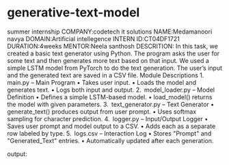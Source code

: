# generative-text-model
summer internship
COMPANY:codetech it solutions
NAME:Medamanoori navya
DOMAIN:Artificial intellegence
INTERN ID:CT04DF1721
DURATION:4weeks
MENTOR:Neela santhosh
DESCRITION:
In this task, we created a basic text generator using Python. The program asks the user for some text and then generates more text based on that input.
We used a simple LSTM model from PyTorch to do the text generation. The user’s input and the generated text are saved in a CSV file.
Module Descriptions 
1. main.py – Main Program
•	Takes user input.
•	Loads the model and generates text.
•	Logs both input and output.
2. model_loader.py – Model Definition
•	Defines a simple LSTM-based model.
•	load_model() returns the model with given parameters.
3. text_generator.py – Text Generator
•	generate_text() produces output from user prompt.
•	Uses softmax sampling for character prediction.
4. logger.py – Input/Output Logger
•	Saves user prompt and model output to a CSV.
•	Adds each as a separate row labeled by type.
5. logs.csv – Interaction Log
•	Stores "Prompt" and "Generated_Text" entries.
•	Automatically updated after each generation.

output:


